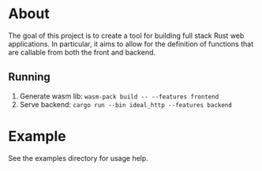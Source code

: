 # About

The goal of this project is to create a tool for building full stack Rust web applications.
In particular, it aims to allow for the definition of functions that are callable
from both the front and backend.

## Running

1. Generate wasm lib: `wasm-pack build -- --features frontend`
2. Serve backend: `cargo run --bin ideal_http --features backend`

# Example

See the examples directory for usage help.